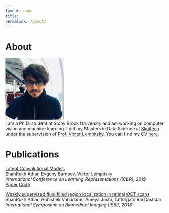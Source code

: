 ```yaml
---
layout: page
title:
permalink: /about/
---
```

# About
<img src="/images/IMG_2922.jpg" height="195px" width="186px" ><br/>
I am a Ph.D. student at Stony Brook University and am working on computer vision and machine learning. I did my Masters in Data Science at [Skoltech](https://http://www.skoltech.ru/en) under the supervision of [Prof. Victor Lempitsky](http://faculty.skoltech.ru/people/victorlempitsky). You can find my CV [here](/assets/CV.pdf).


# Publications

[Latent Convolutional Models](http://shahrukhathar.github.io/2018/06/06/LCM.html)<br/>
ShahRukh Athar, Evgeny Burnaev, Victor Lempitsky<br/>
*International Conference on Learning Representations (ICLR), 2019*<br/>
[Paper](https://openreview.net/pdf?id=HJGciiR5Y7) [Code](https://github.com/srxdev0619/Latent_Convolutional_Models)



[Weakly supervised fluid filled region localization in retinal OCT scans](https://ieeexplore.ieee.org/abstract/document/8363849)<br/>
ShahRukh Athar, Abhishek Vahadane, Ameya Joshi, Tathagato Rai Dastidar<br/>
*International Symposium on Biomedical Imaging (ISBI), 2018*
